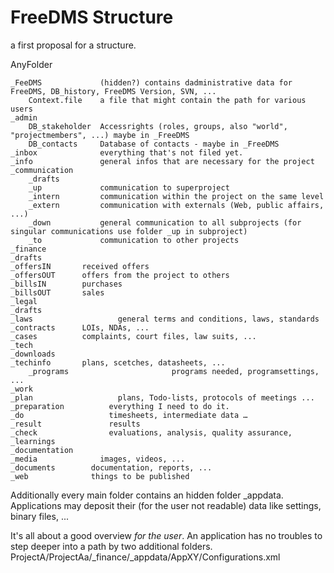# FreeDMS Structure
a first proposal for a structure.

AnyFolder

    _FeeDMS				(hidden?) contains dadministrative data for FreeDMS, DB_history, FreeDMS Version, SVN, ...
    	Context.file	a file that might contain the path for various users
    _admin              
        DB_stakeholder	Accessrights (roles, groups, also "world", "projectmembers", ...) maybe in _FreeDMS
        DB_contacts		Database of contacts - maybe in _FreeDMS
    _inbox				everything that's not filed yet.
    _info				general infos that are necessary for the project 
    _communication      
  	    _drafts
    	_up 			communication to superproject
  	    _intern 		communication within the project on the same level
  	    _extern 		communication with externals (Web, public affairs, ...)
  	    _down 		    general communication to all subprojects (for singular communications use folder _up in subproject)
  	    _to 			communication to other projects
    _finance
  	_drafts			
  	_offersIN		received offers
  	_offersOUT		offers from the project to others
  	_billsIN		purchases
  	_billsOUT		sales
    _legal
  	_drafts			
    _laws			        general terms and conditions, laws, standards
  	_contracts		LOIs, NDAs, ...
  	_cases			complaints, court files, law suits, ...
    _tech
  	_downloads
  	_techinfo		plans, scetches, datasheets, ...
        _programs		                programs needed, programsettings, ...
    _work
  	_plan			        plans, Todo-lists, protocols of meetings ...
  	_preparation		  everything I need to do it.
  	_do			          timesheets, intermediate data …
  	_result			      results
  	_check			      evaluations, analysis, quality assurance, 
  	_learnings        
  	_documentation
  	_media		        images, videos, ...
  	_documents        documentation, reports, ...
  	_web              things to be published

Additionally every main folder contains an hidden folder _appdata. 
Applications may deposit their (for the user not readable) data like settings, binary files, ...

It's all about a good overview *for the user*. 
An application has no troubles to step deeper into a path by two additional folders.
  ProjectA/ProjectAa/_finance/_appdata/AppXY/Configurations.xml
